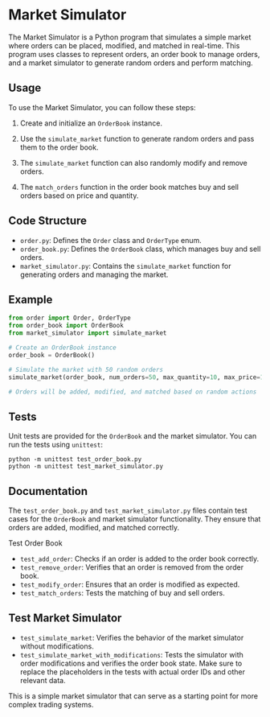 # Market Simulator

The Market Simulator is a Python program that simulates a simple market where orders can be placed, modified, and matched in real-time. This program uses classes to represent orders, an order book to manage orders, and a market simulator to generate random orders and perform matching.

## Usage

To use the Market Simulator, you can follow these steps:

1. Create and initialize an `OrderBook` instance.

2. Use the `simulate_market` function to generate random orders and pass them to the order book.

3. The `simulate_market` function can also randomly modify and remove orders.

4. The `match_orders` function in the order book matches buy and sell orders based on price and quantity.

## Code Structure

- `order.py`: Defines the `Order` class and `OrderType` enum.
- `order_book.py`: Defines the `OrderBook` class, which manages buy and sell orders.
- `market_simulator.py`: Contains the `simulate_market` function for generating orders and managing the market.

## Example

```python
from order import Order, OrderType
from order_book import OrderBook
from market_simulator import simulate_market

# Create an OrderBook instance
order_book = OrderBook()

# Simulate the market with 50 random orders
simulate_market(order_book, num_orders=50, max_quantity=10, max_price=100.0)

# Orders will be added, modified, and matched based on random actions
```

## Tests
Unit tests are provided for the `OrderBook` and the market simulator. You can run the tests using `unittest`:
```batch
python -m unittest test_order_book.py
python -m unittest test_market_simulator.py
```

## Documentation
The `test_order_book.py` and `test_market_simulator.py` files contain test cases for the `OrderBook` and market simulator functionality. They ensure that orders are added, modified, and matched correctly.

Test Order Book
* `test_add_order`: Checks if an order is added to the order book correctly.
* `test_remove_order`: Verifies that an order is removed from the order book.
* `test_modify_order`: Ensures that an order is modified as expected.
* `test_match_orders`: Tests the matching of buy and sell orders.

## Test Market Simulator
* `test_simulate_market`: Verifies the behavior of the market simulator without modifications.
* `test_simulate_market_with_modifications`: Tests the simulator with order modifications and verifies the order book state.
Make sure to replace the placeholders in the tests with actual order IDs and other relevant data.

This is a simple market simulator that can serve as a starting point for more complex trading systems.